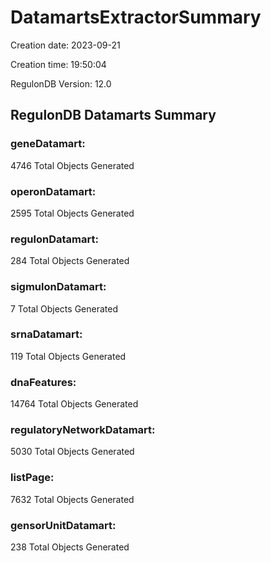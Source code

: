 # DatamartsExtractorSummary 
Creation date: 2023-09-21
 
Creation time: 19:50:04
 
RegulonDB Version: 12.0 

## RegulonDB Datamarts Summary 

 ### geneDatamart: 
 4746 Total Objects Generated
 ### operonDatamart: 
 2595 Total Objects Generated
 ### regulonDatamart: 
 284 Total Objects Generated
 ### sigmulonDatamart: 
 7 Total Objects Generated
 ### srnaDatamart: 
 119 Total Objects Generated
 ### dnaFeatures: 
 14764 Total Objects Generated
 ### regulatoryNetworkDatamart: 
 5030 Total Objects Generated
 ### listPage: 
 7632 Total Objects Generated
 ### gensorUnitDatamart: 
 238 Total Objects Generated